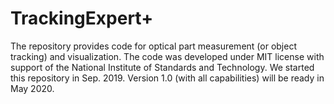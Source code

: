# TrackingExpert+
The repository provides code for optical part measurement (or object tracking) and visualization. The code was developed under MIT license with support of the National Institute of Standards and Technology. We started this repository in Sep. 2019. Version 1.0 (with all capabilities) will be ready in May 2020. 

